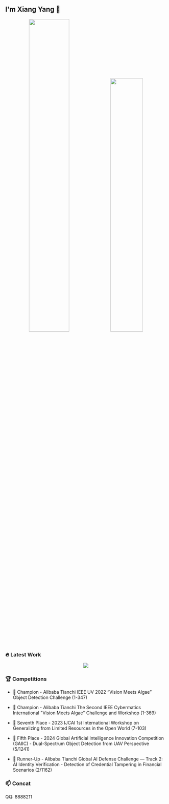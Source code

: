## I'm Xiang Yang 👋
<div align="center">
  

<img width="50%"  src="https://github-readme-stats.vercel.app/api?username=yang-0201&show_icons=true&hide_title=false&include_all_commits=true&count_private=true&theme=swift&hide_border=true" />
<img width="45%"  src="https://github-readme-streak-stats.herokuapp.com/?user=yang-0201&hide_border=true" />

</div>

### 🔥 Latest Work
<div align="center">
<a href="https://github.com/yang-0201/MHAF-YOLO">
  <img src="https://github-readme-stats.vercel.app/api/pin/?username=yang-0201&repo=MHAF-YOLO&hide_border=false&theme=shadow_blue" />
</a> 
</div>

### 🏆 Competitions
- 🥇 Champion - Alibaba Tianchi IEEE UV 2022 “Vision Meets Algae” Object Detection Challenge (1-347)

- 🥇 Champion - Alibaba Tianchi The Second IEEE Cybermatics International "Vision Meets Algae" Challenge and Workshop (1-369)
  
- 🏅 Seventh Place - 2023 IJCAI 1st International Workshop on Generalizing from Limited Resources in the Open World (7-103)

- 🏅 Fifth Place - 2024 Global Artificial Intelligence Innovation Competition (GAIIC) - Dual-Spectrum Object Detection from UAV Perspective (5/1241)

- 🥈 Runner-Up - Alibaba Tianchi Global AI Defense Challenge — Track 2: AI Identity Verification - Detection of Credential Tampering in Financial Scenarios (2/1162)
### 📫 Concat
QQ: 8888211


<!--
**yang-0201/yang-0201** is a ✨ _special_ ✨ repository because its `README.md` (this file) appears on your GitHub profile.

[![Readme Card](https://github-readme-stats.vercel.app/api/pin/?username=yang-0201)](https://github.com/yang-0201/MAF-YOLOv2)

<a href="https://github.com/yang-0201/MAF-YOLO">
  <img align="center" src="https://github-readme-stats.vercel.app/api/pin/?username=yang-0201&repo=MAF-YOLO&theme=shadow_red&hide=description" />
</a>

Here are some ideas to get you started:

- 🔭 I’m currently working on ...
- 🌱 I’m currently learning ...
- 👯 I’m looking to collaborate on ...
- 🤔 I’m looking for help with ...
- 💬 Ask me about ...
- 📫 How to reach me: ...
- 😄 Pronouns: ...
- ⚡ Fun fact: ...
-->
